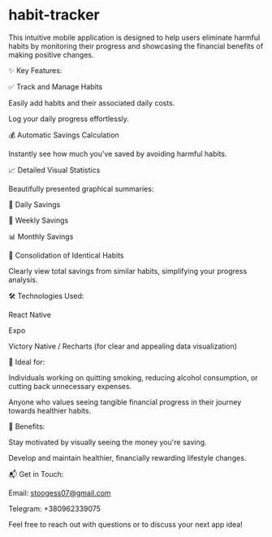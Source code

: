 # habit-tracker
This intuitive mobile application is designed to help users eliminate harmful habits by monitoring their progress and showcasing the financial benefits of making positive changes.

✨ Key Features:

✅ Track and Manage Habits

Easily add habits and their associated daily costs.

Log your daily progress effortlessly.

💰 Automatic Savings Calculation

Instantly see how much you've saved by avoiding harmful habits.

📈 Detailed Visual Statistics

Beautifully presented graphical summaries:

📅 Daily Savings

📆 Weekly Savings

📊 Monthly Savings

🔗 Consolidation of Identical Habits

Clearly view total savings from similar habits, simplifying your progress analysis.

🛠️ Technologies Used:

React Native

Expo

Victory Native / Recharts (for clear and appealing data visualization)

🎯 Ideal for:

Individuals working on quitting smoking, reducing alcohol consumption, or cutting back unnecessary expenses.

Anyone who values seeing tangible financial progress in their journey towards healthier habits.

🌟 Benefits:

Stay motivated by visually seeing the money you're saving.

Develop and maintain healthier, financially rewarding lifestyle changes.

📬 Get in Touch:

Email: stoogess07@gmail.com

Telegram: +380962339075

Feel free to reach out with questions or to discuss your next app idea!
